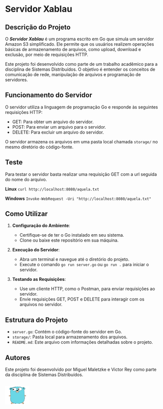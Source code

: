 # Servidor Xablau

## Descrição do Projeto

O ***Servidor Xablau*** é um programa escrito em Go que simula um servidor Amazon S3 simplificado. Ele permite que os usuários realizem operações básicas de armazenamento de arquivos, como upload, download e exclusão, por meio de requisições HTTP.

Este projeto foi desenvolvido como parte de um trabalho acadêmico para a disciplina de Sistemas Distribuídos. O objetivo é entender os conceitos de comunicação de rede, manipulação de arquivos e programação de servidores.

## Funcionamento do Servidor

O servidor utiliza a linguagem de programação Go e responde às seguintes requisições HTTP:

- GET: Para obter um arquivo do servidor.
- POST: Para enviar um arquivo para o servidor.
- DELETE: Para excluir um arquivo do servidor.

O servidor armazena os arquivos em uma pasta local chamada `storage/` no mesmo diretório do código-fonte.

## Teste

Para testar o servidor basta realizar uma requisição GET com a url seguida do nome do arquivo.

**Linux**
`curl http://localhost:8080/aquela.txt`

**Windows**
`Invoke-WebRequest -Uri "http://localhost:8080/aquela.txt"`

## Como Utilizar

1. **Configuração do Ambiente**:
   - Certifique-se de ter o Go instalado em seu sistema.
   - Clone ou baixe este repositório em sua máquina.

2. **Execução do Servidor**:
   - Abra um terminal e navegue até o diretório do projeto.
   - Execute o comando `go run server.go` ou `go run .` para iniciar o servidor.

3. **Testando as Requisições**:
   - Use um cliente HTTP, como o Postman, para enviar requisições ao servidor.
   - Envie requisições GET, POST e DELETE para interagir com os arquivos no servidor.

## Estrutura do Projeto

- `server.go`: Contém o código-fonte do servidor em Go.
- `storage/`: Pasta local para armazenamento dos arquivos.
- `README.md`: Este arquivo com informações detalhadas sobre o projeto.

## Autores

Este projeto foi desenvolvido por Miguel Maletzke e Victor Rey como parte da disciplina de Sistemas Distribuídos.

##
<div style="display: inline_block">
<img align="center" alt="Logo-GO" height="60" width="80" src="https://raw.githubusercontent.com/devicons/devicon/master/icons/go/go-original.svg">
</div>
